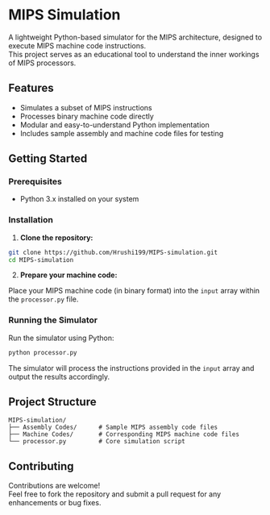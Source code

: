 # MIPS Simulation

A lightweight Python-based simulator for the MIPS architecture, designed to execute MIPS machine code instructions.  
This project serves as an educational tool to understand the inner workings of MIPS processors.

## Features

- Simulates a subset of MIPS instructions
- Processes binary machine code directly
- Modular and easy-to-understand Python implementation
- Includes sample assembly and machine code files for testing

## Getting Started

### Prerequisites

- Python 3.x installed on your system

### Installation

1. **Clone the repository:**

```bash
git clone https://github.com/Hrushi199/MIPS-simulation.git
cd MIPS-simulation
```

2. **Prepare your machine code:**

Place your MIPS machine code (in binary format) into the `input` array within the `processor.py` file.

### Running the Simulator

Run the simulator using Python:

```bash
python processor.py
```

The simulator will process the instructions provided in the `input` array and output the results accordingly.

## Project Structure

```
MIPS-simulation/
├── Assembly Codes/      # Sample MIPS assembly code files
├── Machine Codes/       # Corresponding MIPS machine code files
└── processor.py         # Core simulation script
```

## Contributing

Contributions are welcome!  
Feel free to fork the repository and submit a pull request for any enhancements or bug fixes.

